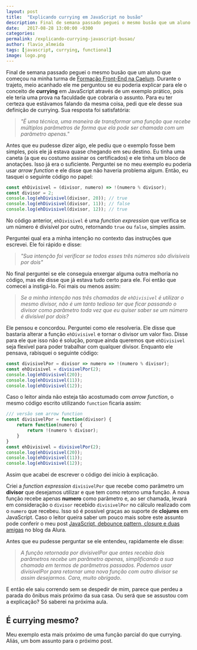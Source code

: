 ```yaml
---
layout: post
title:  "Explicando currying em JavaScript no busão"
description: Final de semana passado peguei o mesmo busão que um aluno que começou na minha turma de Formação Front-End na Caelum. Durante o trajeto, meio acanhado ele me perguntou se eu poderia explicar para ele o conceito de currying em JavaScript através de um exemplo prático, pois ele teria uma prova na faculdade que cobraria o assunto.
date:   2017-08-28 13:00:00 -0300
categories:
permalink: /explicando-currying-javascript-busao/
author: flavio_almeida
tags: [javascript, currying, functional]
image: logo.png
---
```

Final de semana passado peguei o mesmo busão que um aluno que começou na minha turma de <a href="https://www.caelum.com.br/formacao-frontend" target="_blank">Formação Front-End na Caelum</a>. Durante o trajeto, meio acanhado ele me perguntou se eu poderia explicar para ele o conceito de **currying** em JavaScript através de um exemplo prático, pois ele teria uma prova na faculdade que cobraria o assunto. Para eu ter certeza que estávamos falando da mesma coisa, pedi que ele desse sua definição de currying. Sua resposta foi satisfatória:

>*"Ë uma técnica, uma maneira de transformar uma função que recebe múltiplos parâmetros de forma que ela pode ser chamada com um parâmetro apenas."*

Antes que eu pudesse dizer algo, ele pediu que o exemplo fosse bem simples, pois ele já estava quase chegando em seu destino. Eu tinha uma caneta (a que eu costumo assinar os certificados) e ele tinha um bloco de anotações. Isso já era o suficiente. Perguntei se no meu exemplo eu poderia usar *arrow function* e ele disse que não haveria problema algum. Então, eu tasquei o seguinte código no papel: 

```javascript
const ehDivisivel = (divisor, numero) => !(numero % divisor);
const divisor = 2;
console.log(ehDivisivel(divisor, 20)); // true
console.log(ehDivisivel(divisor, 11)); // false
console.log(ehDivisivel(divisor, 12)); // true
```

No código anterior, `ehDivisivel` é uma *function expression* que verifica se um número é divisível por outro, retornando `true` ou `false`, simples assim.

Perguntei qual era a minha intenção no contexto das instruções que escrevei. Ele foi rápido e disse:

>*"Sua intenção foi verificar se todos esses três números são divisíveis por dois"*

No final perguntei se ele conseguia enxergar alguma outra melhoria no código, mas ele disse que já estava tudo certo para ele. Foi então que comecei a instigá-lo. Foi mais ou menos assim:

>*Se a minha intenção nas três chamadas de `ehDivisivel` é utilizar o mesmo divisor, não é um tanto tedioso ter que ficar passando o divisor como parâmetro toda vez que eu quiser saber se um número é divisível por dois?*

Ele pensou e concordou. Perguntei como ele resolveria. Ele disse que bastaria alterar a função `ehDivisivel` e tornar o divisor um valor fixo. Disse para ele que isso não é solução, porque ainda queremos que `ehDivisivel` seja flexível para poder trabalhar com qualquer divisor. Enquanto ele pensava, rabisquei o seguinte código:

```javascript
const divisivelPor = divisor => numero => !(numero % divisor);
const ehDivisivel = divisivelPor(2);
console.log(ehDivisivel(20));
console.log(ehDivisivel(11));
console.log(ehDivisivel(12));
```

Caso o leitor ainda não esteja tão acostumado com *arrow function*, o mesmo código escrito utilizando `function` ficaria assim:

```javascript
/// versão sem arrow function
const divisivelPor = function(divisor) {
    return function(numero) {
        return !(numero % divisor);
    }
}
const ehDivisivel = divisivelPor(2);
console.log(ehDivisivel(20));
console.log(ehDivisivel(11));
console.log(ehDivisivel(12));
```

Assim que acabei de escrever o código dei início à explicação. 

Criei a *function expression* `divisivelPor` que recebe como parâmetro um **divisor** que desejamos utilizar e que tem como retorno uma função. A nova função recebe apenas **numero** como parâmetro e, ao ser chamada, levará em consideração o `divisor` recebido `divisivelPor` no cálculo realizado com o `numero` que recebeu. Isso só é possível graças ao suporte de **clojures** em JavaScript. Caso o leitor queira saber um pouco mais sobre este assunto pode conferir o meu post <a href="http://blog.alura.com.br/javascript-debounce-pattern-closure-e-duas-amigas/" target="_blank">JavaScript, debounce pattern, closure e duas amigas</a> no blog da Alura.

Antes que eu pudesse perguntar se ele entendeu, rapidamente ele disse:

>*A função retornada por divisivelPor que antes recebia dois parâmetros recebe um parâmetro apenas, simplificando a sua chamada em termos de parâmetros passados. Podemos usar divisivelPor para retornar uma nova função com outro divisor se assim desejarmos. Cara, muito obrigado*.

E então ele saiu correndo sem se despedir de mim, parece que perdeu a parada do ônibus mais próximo da sua casa. Ou será que se assustou com a explicação? Só saberei na próxima aula.

## É currying mesmo?

Meu exemplo esta mais próximo de uma função parcial do que currying. Aliás, um bom assunto para o próximo post. 
